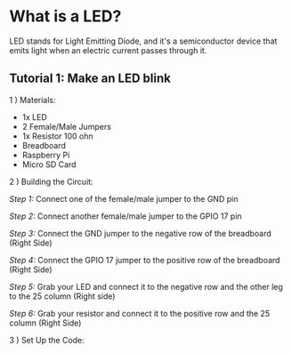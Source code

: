 # What is a LED?
LED stands for Light Emitting Diode, and it's a semiconductor device that emits light when
an electric current passes through it.

## Tutorial 1: Make an LED blink
1 ) Materials:
   
- 1x LED
- 2 Female/Male Jumpers
- 1x Resistor 100 ohn
- Breadboard
- Raspberry Pi
- Micro SD Card
  
2 ) Building the Circuit:

_Step 1:_ 
   Connect one of the female/male jumper to the GND pin
 
_Step 2:_
   Connect another female/male jumper to the GPIO 17 pin

_Step 3:_ 
   Connect the GND jumper to the negative row of the breadboard (Right Side)

_Step 4:_
   Connect the GPIO 17 jumper to the positive row of the breadboard (Right Side)

_Step 5:_
   Grab your LED and connect it to the negative row and the other leg to the 25 column (Right side)

_Step 6:_
   Grab your resistor and connect it to the positive row and the 25 column (Right Side)

3 ) Set Up the Code:
